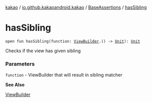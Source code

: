 [kakao](../../index.md) / [io.github.kakaoandroid.kakao](../index.md) / [BaseAssertions](index.md) / [hasSibling](./has-sibling.md)

# hasSibling

`open fun hasSibling(function: `[`ViewBuilder`](../-view-builder/index.md)`.() -> `[`Unit`](https://kotlinlang.org/api/latest/jvm/stdlib/kotlin/-unit/index.html)`): `[`Unit`](https://kotlinlang.org/api/latest/jvm/stdlib/kotlin/-unit/index.html)

Checks if the view has given sibling

### Parameters

`function` - ViewBuilder that will result in sibling matcher

**See Also**

[ViewBuilder](../-view-builder/index.md)

